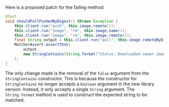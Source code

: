 Here is a proposed patch for the failing method:
```java
@Test
void shouldPullPushedByDigest() throws Exception {
    this.client.run("push", this.image.remote());
    this.client.run("image", "rm", this.image.name());
    this.client.run("image", "rm", this.image.remote());
    final String output = this.client.run("pull", this.image.remoteByDigest());
    MatcherAssert.assertThat(
        output,
        new StringContains(String.format("Status: Downloaded newer image for %s", this.image.remoteByDigest()))
    );
}
```
The only change made is the removal of the `false` argument from the `StringContains` constructor. This is because the constructor for `StringContains` no longer accepts a `boolean` argument in the new library version. Instead, it only accepts a single `String` argument. The `String.format` method is used to construct the expected string to be matched.